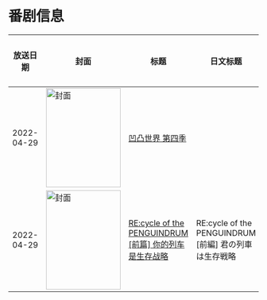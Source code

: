 # 番剧信息

|放送日期|封面|标题|日文标题|话数|评分|评分人数|
|---|---|---|---|---|---|---|
|2022-04-29|<img src="//lain.bgm.tv/pic/cover/c/28/00/309092_8g585.jpg" alt="封面" style="width:150px;height:200px;object-fit:cover;">|[凹凸世界 第四季](https://bangumi.tv/subject/309092)||20|4.9|88人评分|
|2022-04-29|<img src="//lain.bgm.tv/pic/cover/c/1e/54/331946_hddxg.jpg" alt="封面" style="width:150px;height:200px;object-fit:cover;">|[RE:cycle of the PENGUINDRUM [前篇] 你的列车是生存战略](https://bangumi.tv/subject/331946)|RE:cycle of the PENGUINDRUM [前編] 君の列車は生存戦略|1|7.2|632人评分|
